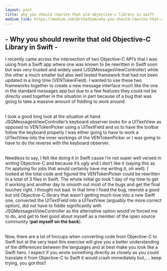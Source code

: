```yaml
---
layout: post
title: why you should rewrite that old objective-c library in swift
medium_link: https://medium.com/@rchatham/why-you-should-rewrite-that-old-objective-c-library-in-swift-c922ea1416f0#.srx9rr4qz
---
```


## - Why you should rewrite that old Objective-C Library in Swift -


I recently came across the intersection of two Objective-C API’s that I was using from a Swift app where one was known to be rewritten in Swift soon but was very trusted and widely used (JSQMessagesViewController) while the other a much smaller but also well tested framework that had not been updated in a long time (VENTokenField). I wanted to use these two frameworks together to create a new message interface much like the one in the standard messages app but due to a few features they could not be directly used together in the situation in part because of a bug that was going to take a massive amount of fiddling to work around.
<br><br>

I took a good long look at the situation at hand. JSQMessagesViewController’s keyboard observer looks for a UITextView as opposed to VENTokenPicker using a UITextField and so to have the toolbar follow the keyboard properly I was either going to have to work a UITextView into the inner workings of the VENTokenPicker or I was going to have to do the reverse with the keyboard observer.
<br><br>

Needless to say, I felt like doing it in Swift cause I’m not super well versed in writing Objective-C and because it’s ugly and I don’t like it (saying this as I’m applying for jobs that would certainly have me writing it, oh well). I looked at the total code and figured the VENTokenPicker could be rewritten in a total of 3 files in Swift. The whole initial go took 1 day of my time to get it working and another day to smooth out most of the bugs and get the final touches right. I thought not bad. In that time I fixed the bug, rewrote a good but old Objective-C library that wasn’t getting much love into a new Swift one, converted the UITextField into a UITextView (arguably the more correct option), did not have to fiddle significantly with JSQMessagesViewController as the alternative option would’ve forced me to do, and get to feel good about myself as a member of the open source community (**pat myself on the back**).
<br><br>

Now, there are a lot of hiccups when converting code from Objective-C to Swift but at the very least this exercise will give you a better understanding of the differences between the languages and at best make you look like a Swift hero. I expect if you wrote something directly as closely as you could translate it from Objective-C to Swift it would crash immediately but,.... keep trying, you got this!!

